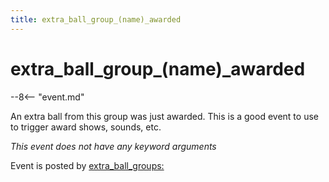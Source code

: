 ```yaml
---
title: extra_ball_group_(name)_awarded
---
```


# extra_ball_group_(name)\_awarded


--8<-- "event.md"

An extra ball from this group was just awarded. This is a good event to
use to trigger award shows, sounds, etc.

*This event does not have any keyword arguments*

Event is posted by [extra_ball_groups:](../config/extra_ball_groups.md)

